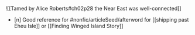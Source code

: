 ![[Tamed by Alice Roberts#ch02p28 the Near East was well-connected]]

- [n] Good reference for #nonfic/articleSeed/afterword for [[shipping past Eheu Isle]] or [[Finding Winged Island Story]]
